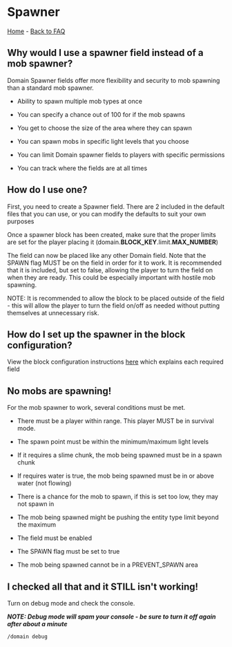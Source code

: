 # Spawner

[Home](https://torpkev.github.io/domain_docs) - [Back to FAQ](https://torpkev.github.io/domain_docs/faq)

## Why would I use a spawner field instead of a mob spawner?

Domain Spawner fields offer more flexibility and security to mob spawning than a standard mob spawner.

- Ability to spawn multiple mob types at once

- You can specify a chance out of 100 for if the mob spawns

- You get to choose the size of the area where they can spawn

- You can spawn mobs in specific light levels that you choose 

- You can limit Domain spawner fields to players with specific permissions

- You can track where the fields are at all times

## How do I use one?

First, you need to create a Spawner field.  There are 2 included in the default files that you can use, or you can modify the defaults to suit your own purposes

Once a spawner block has been created, make sure that the proper limits are set for the player placing it (domain.**BLOCK_KEY**.limit.**MAX_NUMBER**)

The field can now be placed like any other Domain field.  Note that the SPAWN flag MUST be on the field in order for it to work.  It is recommended that it is included, but set to false, allowing the player to turn the field on when they are ready.  This could be especially important with hostile mob spawning.  

NOTE: It is recommended to allow the block to be placed outside of the field - this will allow the player to turn the field on/off as needed without putting themselves at unnecessary risk.

## How do I set up the spawner in the block configuration?

View the block configuration instructions [here](https://torpkev.github.io/domain_docs/blockconfig) which explains each required field

## No mobs are spawning!

For the mob spawner to work, several conditions must be met.

- There must be a player within range.  This player MUST be in survival mode.

- The spawn point must be within the minimum/maximum light levels

- If it requires a slime chunk, the mob being spawned must be in a spawn chunk

- If requires water is true, the mob being spawned must be in or above water (not flowing)

- There is a chance for the mob to spawn, if this is set too low, they may not spawn in

- The mob being spawned might be pushing the entity type limit beyond the maximum

- The field must be enabled

- The SPAWN flag must be set to true

- The mob being spawned cannot be in a PREVENT_SPAWN area

## I checked all that and it STILL isn't working!

Turn on debug mode and check the console.

***NOTE: Debug mode will spam your console - be sure to turn it off again after about a minute***

    /domain debug
    
